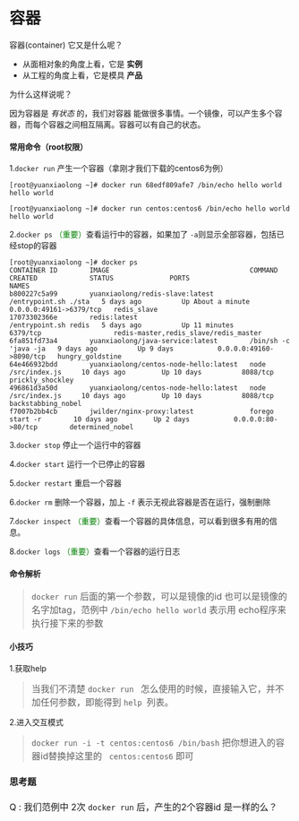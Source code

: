# 容器

容器(container) 它又是什么呢？

* 从面相对象的角度上看，它是 **实例**
* 从工程的角度上看，它是模具 **产品**

为什么这样说呢？

因为容器是 *有状态* 的，我们对容器 能做很多事情。一个镜像，可以产生多个容器，而每个容器之间相互隔离。容器可以有自己的状态。


#### 常用命令（root权限）

1.``` docker run ``` 产生一个容器（拿刚才我们下载的centos6为例）

```
[root@yuanxiaolong ~]# docker run 68edf809afe7 /bin/echo hello world
hello world

[root@yuanxiaolong ~]# docker run centos:centos6 /bin/echo hello world
hello world
```

2.``` docker ps ``` <font color="green">（重要）</font>查看运行中的容器，如果加了 ``` -a ```则显示全部容器，包括已经stop的容器

```
[root@yuanxiaolong ~]# docker ps
CONTAINER ID        IMAGE                                   COMMAND                CREATED             STATUS              PORTS                     NAMES
b800227c5a99        yuanxiaolong/redis-slave:latest         /entrypoint.sh ./sta   5 days ago          Up About a minute   0.0.0.0:49161->6379/tcp   redis_slave
17073302366e        redis:latest                            /entrypoint.sh redis   5 days ago          Up 11 minutes       6379/tcp                  redis-master,redis_slave/redis_master
6fa851fd73a4        yuanxiaolong/java-service:latest        /bin/sh -c 'java -ja   9 days ago          Up 9 days           0.0.0.0:49160->8090/tcp   hungry_goldstine
64e466932bdd        yuanxiaolong/centos-node-hello:latest   node /src/index.js     10 days ago         Up 10 days          8088/tcp                  prickly_shockley
496861d3a50d        yuanxiaolong/centos-node-hello:latest   node /src/index.js     10 days ago         Up 10 days          8088/tcp                  backstabbing_nobel
f7007b2bb4cb        jwilder/nginx-proxy:latest              forego start -r        10 days ago         Up 2 days           0.0.0.0:80->80/tcp        determined_nobel
```

3.``` docker stop ``` 停止一个运行中的容器

4.``` docker start ``` 运行一个已停止的容器

5.``` docker restart ``` 重启一个容器

6.``` docker rm ``` 删除一个容器，加上 ```-f``` 表示无视此容器是否在运行，强制删除

7.``` docker inspect ``` <font color="green">（重要）</font>查看一个容器的具体信息，可以看到很多有用的信息。

8.``` docker logs ``` <font color="green">（重要）</font>查看一个容器的运行日志


#### 命令解析
> <font size="3"> ``` docker run ``` 后面的第一个参数，可以是镜像的id 也可以是镜像的名字加tag，范例中 ``` /bin/echo hello world ``` 表示用 echo程序来执行接下来的参数</font>

#### 小技巧
1.获取help
> <font size="3"> 当我们不清楚 ```docker run ``` 怎么使用的时候，直接输入它，并不加任何参数，即能得到 ```help ```列表。</font>

2.进入交互模式
> <font size="3"> ``` docker run -i -t centos:centos6 /bin/bash ```
把你想进入的容器id替换掉这里的 ``` centos:centos6``` 即可

#### 思考题
Q : 我们范例中 2次 ``` docker run ``` 后，产生的2个容器id 是一样的么？
